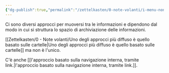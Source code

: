 ```yaml
---
{"dg-publish":true,"permalink":"/zettelkasten/0-note-volanti/i-menu-non-sono-necessari/","tags":["note_volanti"]}
---
```


Ci sono diversi approcci per muoversi tra le informazioni e dipendono dal modo in cui si struttura lo spazio di archiviazione delle informazioni.

[[Zettelkasten/0 - Note volanti/Uno degli approcci più diffuso è quello basato sulle cartelle\|Uno degli approcci più diffuso è quello basato sulle cartelle]] ma non è l'unico.

C'è anche [[l'approccio basato sulla navigazione interna, tramite link.\|l'approccio basato sulla navigazione interna, tramite link.]].


